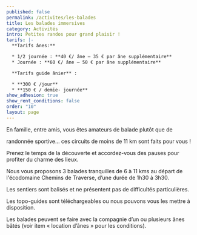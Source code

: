 ```yaml
---
published: false
permalink: /activites/les-balades
title: Les balades immersives
category: Activités
intro: Petites randos pour grand plaisir !
tarifs: |-
  **Tarifs ânes:**

  * 1/2 journée : **40 €/ âne – 35 € par âne supplémentaire**
  * Journée : **60 €/ âne – 50 € par âne supplémentaire** 

  **Tarifs guide ânier** :

  * **300 € /jour**
  * **150 € / demie- journée**
show_adhesion: true
show_rent_conditions: false
order: "10"
layout: page
---
```

En famille, entre amis, vous êtes amateurs de balade plutôt que de 

randonnée sportive… ces circuits de moins de 11 km sont faits pour vous !

 Prenez le temps de la découverte et accordez-vous des pauses pour profiter du charme des lieux.

Nous vous proposons 3 balades tranquilles de 6 à 11 kms au départ de l'écodomaine Chemins de Traverse, d’une durée de 1h30 à 3h30.

Les sentiers sont balisés et ne présentent pas de difficultés particulières.

Les topo-guides sont téléchargeables ou nous pouvons vous les mettre à disposition.

Les balades peuvent se faire avec la compagnie d’un ou plusieurs ânes bâtés (voir item « location d’ânes » pour les conditions).
